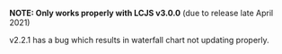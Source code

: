 
**NOTE: Only works properly with LCJS v3.0.0** (due to release late April 2021)

v2.2.1 has a bug which results in waterfall chart not updating properly.
